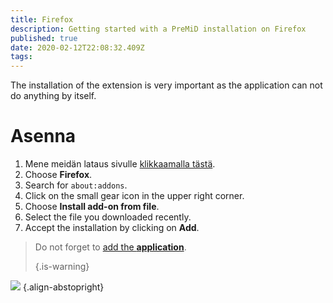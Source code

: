 ```yaml
---
title: Firefox
description: Getting started with a PreMiD installation on Firefox
published: true
date: 2020-02-12T22:08:32.409Z
tags:
---
```


The installation of the extension is very important as the application can not do anything by itself.

# Asenna
1. Mene meidän lataus sivulle [klikkaamalla tästä](https://premid.app/downloads).
2. Choose **Firefox**.
3. Search for `about:addons`.
4. Click on the small gear icon in the upper right corner.
5. Choose **Install add-on from file**.
6. Select the file you downloaded recently.
7. Accept the installation by clicking on **Add**.

> Do not forget to [add the **application**](/install). 
> 
> {.is-warning}

![](https://img.icons8.com/color/2x/firefox.png) {.align-abstopright}